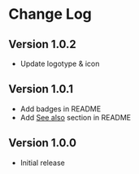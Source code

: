 # Change Log

## Version 1.0.2

- Update logotype & icon

## Version 1.0.1

- Add badges in README
- Add [See also](https://github.com/gfrcsd/vscode-monokard#see-also) section in README

## Version 1.0.0

- Initial release
